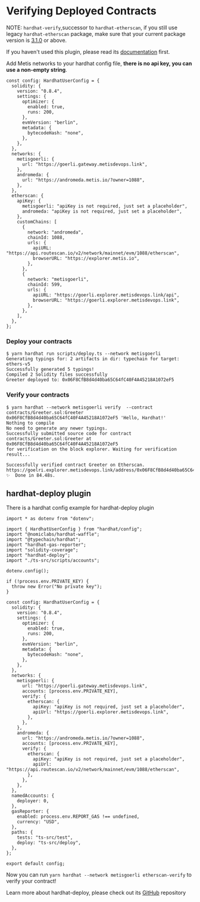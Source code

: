 # Verifying Deployed Contracts

NOTE: `hardhat-verify`,successor to `hardhat-etherscan`, if you still use legacy `hardhat-etherscan` package, make sure that your current package version is [3.1.0](https://github.com/NomicFoundation/hardhat/releases/tag/%40nomiclabs%2Fhardhat-etherscan%403.1.0) or above.

If you haven't used this plugin, please read its [documentation](https://hardhat.org/hardhat-runner/plugins/nomicfoundation-hardhat-verify) first.

Add Metis networks to your hardhat config file, **there is no api key, you can use a non-empty string**.

```solidity
const config: HardhatUserConfig = {
  solidity: {
    version: "0.8.4",
    settings: {
      optimizer: {
        enabled: true,
        runs: 200,
      },
      evmVersion: "berlin",
      metadata: {
        bytecodeHash: "none",
      },
    },
  },
  networks: {
    metisgoerli: {
      url: "https://goerli.gateway.metisdevops.link",
    },
    andromeda: {
      url: "https://andromeda.metis.io/?owner=1088",
    },
  },
  etherscan: {
    apiKey: {
      metisgoerli: "apiKey is not required, just set a placeholder",
      andromeda: "apiKey is not required, just set a placeholder",
    },
    customChains: [
      {
        network: "andromeda",
        chainId: 1088,
        urls: {
          apiURL: "https://api.routescan.io/v2/network/mainnet/evm/1088/etherscan",
          browserURL: "https://explorer.metis.io",
        },
      },
      {
        network: "metisgoerli",
        chainId: 599,
        urls: {
          apiURL: "https://goerli.explorer.metisdevops.link/api",
          browserURL: "https://goerli.explorer.metisdevops.link",
        },
      },
    ],
  },
};
```

### Deploy your contracts

```
$ yarn hardhat run scripts/deploy.ts --network metisgoerli
Generating typings for: 2 artifacts in dir: typechain for target: ethers-v5
Successfully generated 5 typings!
Compiled 2 Solidity files successfully
Greeter deployed to: 0x06F8CfB8d4d40ba65C64fC40F4A45218A1072eF5
```

### Verify your contracts

```
$ yarn hardhat --network metisgoerli verify  --contract contracts/Greeter.sol:Greeter 0x06F8CfB8d4d40ba65C64fC40F4A45218A1072eF5 'Hello, Hardhat!' 
Nothing to compile
No need to generate any newer typings.
Successfully submitted source code for contract
contracts/Greeter.sol:Greeter at 0x06F8CfB8d4d40ba65C64fC40F4A45218A1072eF5
for verification on the block explorer. Waiting for verification result...

Successfully verified contract Greeter on Etherscan.
https://goelri.explorer.metisdevops.link/address/0x06F8CfB8d4d40ba65C64fC40F4A45218A1072eF5#code
✨  Done in 84.48s.
```

## hardhat-deploy plugin

There is a hardhat config example for hardhat-deploy plugin

```solidity
import * as dotenv from "dotenv";

import { HardhatUserConfig } from "hardhat/config";
import "@nomiclabs/hardhat-waffle";
import "@typechain/hardhat";
import "hardhat-gas-reporter";
import "solidity-coverage";
import "hardhat-deploy";
import "./ts-src/scripts/accounts";

dotenv.config();

if (!process.env.PRIVATE_KEY) {
  throw new Error("No private key");
}

const config: HardhatUserConfig = {
  solidity: {
    version: "0.8.4",
    settings: {
      optimizer: {
        enabled: true,
        runs: 200,
      },
      evmVersion: "berlin",
      metadata: {
        bytecodeHash: "none",
      },
    },
  },
  networks: {
    metisgoerli: {
      url: "https://goerli.gateway.metisdevops.link",
      accounts: [process.env.PRIVATE_KEY],
      verify: {
        etherscan: {
          apiKey: "apiKey is not required, just set a placeholder",
          apiUrl: "https://goerli.explorer.metisdevops.link",
        },
      },
    },
    andromeda: {
      url: "https://andromeda.metis.io/?owner=1088",
      accounts: [process.env.PRIVATE_KEY],
      verify: {
        etherscan: {
          apiKey: "apiKey is not required, just set a placeholder",
          apiUrl: "https://api.routescan.io/v2/network/mainnet/evm/1088/etherscan",
        },
      },
    },
  },
  namedAccounts: {
    deployer: 0,
  },
  gasReporter: {
    enabled: process.env.REPORT_GAS !== undefined,
    currency: "USD",
  },
  paths: {
    tests: "ts-src/test",
    deploy: "ts-src/deploy",
  },
};

export default config;
```

Now you can run `yarn hardhat --network metisgoerli etherscan-verify` to verify your contract!

Learn more about hardhat-deploy, please check out its [GitHub](https://github.com/wighawag/hardhat-deploy#4-hardhat-etherscan-verify) repository
